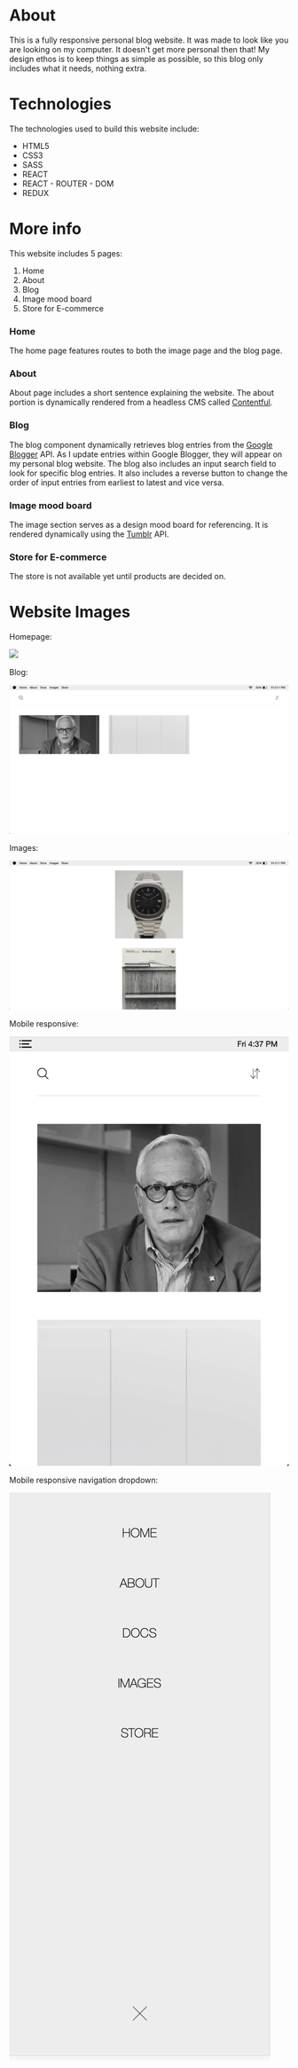 # About

This is a fully responsive personal blog website. It was made to look like you are looking on my computer. It doesn't get more personal then that! My design ethos is to keep things as simple as possible, so this blog only includes what it needs, nothing extra.

# Technologies

The technologies used to build this website include:

- HTML5
- CSS3
- SASS
- REACT
- REACT - ROUTER - DOM
- REDUX

# More info

This website includes 5 pages:

1. Home
2. About
3. Blog
4. Image mood board
5. Store for E-commerce

### Home

The home page features routes to both the image page and the blog page.

### About

About page includes a short sentence explaining the website. The about portion is dynamically rendered from a headless CMS called [Contentful](https://www.contentful.com).

### Blog

The blog component dynamically retrieves blog entries from the [Google Blogger](https://developers.google.com/blogger/docs/3.0/using) API. As I update entries within Google Blogger, they will appear on my personal blog website. The blog also includes an input search field to look for specific blog entries. It also includes a reverse button to change the order of input entries from earliest to latest and vice versa.

### Image mood board

The image section serves as a design mood board for referencing. It is rendered dynamically using the [Tumblr](https://www.tumblr.com/docs/en/api/v2) API.

### Store for E-commerce

The store is not available yet until products are decided on.

# Website Images

Homepage:

![](images/Home.png)

Blog: 

![](images/blog.png)

Images: 

![](images/images.png)

Mobile responsive:

![](images/mobile.png)

Mobile responsive navigation dropdown: 

![](images/nav.png)
